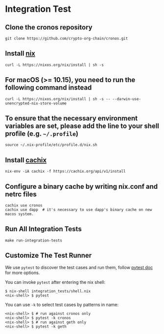 # Integration Test

## Clone the cronos repository
```shell
git clone https://github.com/crypto-org-chain/cronos.git
```

## Install [nix](https://nixos.org/download.html)
```shell
curl -L https://nixos.org/nix/install | sh -s
```

## For macOS (>= 10.15), you need to run the following command instead
```shell
curl -L https://nixos.org/nix/install | sh -s -- --darwin-use-unencrypted-nix-store-volume
```

## To ensure that the necessary environment variables are set, please add the line to your shell profile (e.g. `~/.profile`)
```shell
source ~/.nix-profile/etc/profile.d/nix.sh
```

## Install [cachix](https://github.com/cachix/cachix)
```shell
nix-env -iA cachix -f https://cachix.org/api/v1/install
```

## Configure a binary cache by writing nix.conf and netrc files
```shell
cachix use cronos
cachix use dapp  # it's necessary to use dapp's binary cache on new macos system.
```

## Run All Integration Tests
```shell
make run-integration-tests
```

## Customize The Test Runner

We use `pytest` to discover the test cases and run them, follow [pytest doc](https://docs.pytest.org/en/6.2.x/contents.html) for more options.

You can invoke `pytest` after entering the nix shell:

```shell
$ nix-shell integration_tests/shell.nix
<nix-shell> $ pytest
```

You can use `-k` to select test cases by patterns in name:

```shell
<nix-shell> $ # run against cronos only
<nix-shell> $ pytest -k cronos
<nix-shell> $ # run against geth only
<nix-shell> $ pytest -k geth
```
